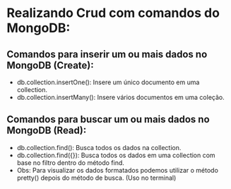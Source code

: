 # Realizando Crud com comandos do MongoDB:

## Comandos para inserir um ou mais dados no MongoDB (Create):
- db.collection.insertOne(): Insere um único documento em uma collection.
- db.collection.insertMany(): Insere vários documentos em uma coleção.

## Comandos para buscar um ou mais dados no MongoDB (Read):
- db.collection.find(): Busca todos os dados na collection.
- db.collection.find({}): Busca todos os dados em uma collection com base no filtro dentro do método find.
- Obs: Para visualizar os dados formatados podemos utilizar o método pretty() depois do método de busca. (Uso no terminal)